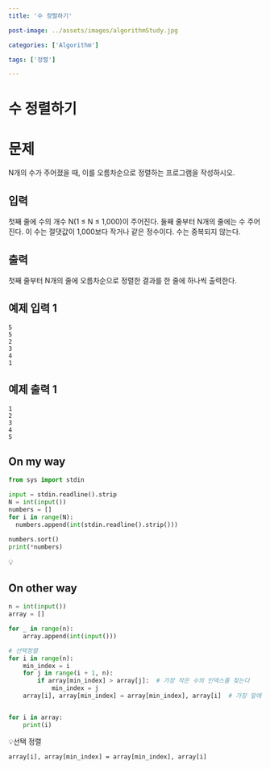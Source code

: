 ```yaml
---
title: '수 정렬하기'

post-image: ../assets/images/algorithmStudy.jpg

categories: ['Algorithm']

tags: ['정렬']

---
```


# 수 정렬하기

# 문제

N개의 수가 주어졌을 때, 이를 오름차순으로 정렬하는 프로그램을 작성하시오.

## 입력

첫째 줄에 수의 개수 N(1 ≤ N ≤ 1,000)이 주어진다. 둘째 줄부터 N개의 줄에는 수 주어진다. 이 수는 절댓값이 1,000보다 작거나 같은 정수이다. 수는 중복되지 않는다.

## 출력

첫째 줄부터 N개의 줄에 오름차순으로 정렬한 결과를 한 줄에 하나씩 출력한다.

## 예제 입력 1

```
5
5
2
3
4
1
```

## 예제 출력 1

```
1
2
3
4
5
```

## On my way

```python
from sys import stdin

input = stdin.readline().strip
N = int(input())
numbers = []
for i in range(N):
  numbers.append(int(stdin.readline().strip()))

numbers.sort()
print(*numbers)
```

💡

## On other way

```python
n = int(input())
array = []

for _ in range(n):
    array.append(int(input()))

# 선택정렬
for i in range(n):
    min_index = i
    for j in range(i + 1, n):
        if array[min_index] > array[j]:  # 가장 작은 수의 인덱스를 찾는다
            min_index = j
    array[i], array[min_index] = array[min_index], array[i]  # 가장 앞에 것과 대체


for i in array:
    print(i)
```

💡선택 정렬

`array[i], array[min_index] = array[min_index], array[i]`